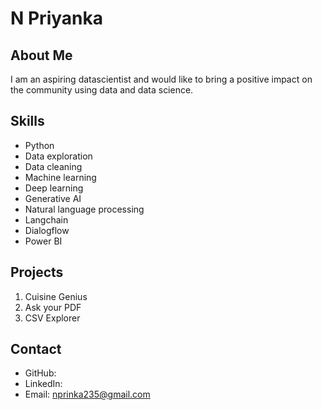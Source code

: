 # N Priyanka

## About Me
I am an aspiring datascientist and would like to bring a positive impact on the community using data and data science.

## Skills
- Python
- Data exploration
- Data cleaning
- Machine learning
- Deep learning
- Generative AI
- Natural language processing
- Langchain
- Dialogflow
- Power BI
  

## Projects
1. Cuisine Genius
2. Ask your PDF
3. CSV Explorer

## Contact
- GitHub:
- LinkedIn: 
- Email: nprinka235@gmail.com
